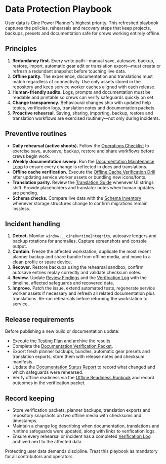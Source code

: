 # Data Protection Playbook

User data is Cine Power Planner's highest priority. This refreshed playbook
captures the policies, rehearsals and recovery steps that keep projects,
backups, presets and documentation safe for crews working entirely offline.

## Principles

1. **Redundancy first.** Every write path—manual save, autosave, backup,
   restore, import, automatic gear edit or translation export—must create or
   refresh a redundant snapshot before touching live data.
2. **Offline parity.** The experience, documentation and translations must match
   regardless of connectivity. Use only assets stored in the repository and keep
   service worker caches aligned with each release.
3. **Human-friendly audits.** Logs, prompts and documentation must be readable
   and printable so crews can verify safeguards quickly on set.
4. **Change transparency.** Behavioural changes ship with updated help topics,
   verification logs, translation notes and documentation packets.
5. **Proactive rehearsal.** Saving, sharing, importing, backup, restore and
   translation workflows are exercised routinely—not only during incidents.

## Preventive routines

- **Daily rehearsal (active shoots).** Follow the
  [Operations Checklist](operations-checklist.md) to exercise save, autosave,
  backup, restore and share workflows before crews begin work.
- **Weekly documentation sweep.** Run the
  [Documentation Maintenance Loop](documentation-maintenance.md) to ensure every
  change is reflected in docs and translations.
- **Offline cache verification.** Execute the
  [Offline Cache Verification Drill](offline-cache-verification-drill.md) after
  updating service worker assets or bundling new icons/fonts.
- **Translation parity.** Review the [Translation Guide](translation-guide.md)
  whenever UI strings shift. Provide placeholders and translator notes when human
  updates are pending.
- **Schema checks.** Compare live data with the [Schema Inventory](schema-inventory.md)
  whenever storage structures change to confirm migrations remain lossless.

## Incident handling

1. **Detect.** Monitor `window.__cineRuntimeIntegrity`, autosave ledgers and
   backup rotations for anomalies. Capture screenshots and console output.
2. **Contain.** Freeze the affected workstation, duplicate the most recent
   planner backup and share bundle from offline media, and move to a clean
   profile or spare device.
3. **Recover.** Restore backups using the rehearsal sandbox, confirm autosave
   entries replay correctly and validate checksum notes.
4. **Review.** Update [Review Findings](review-findings.md) and the
   [Verification Log](verification-log-template.md) with the timeline, affected
   safeguards and recovered data.
5. **Improve.** Patch the issue, extend automated tests, regenerate service
   worker assets if necessary and refresh all related documentation plus
   translations. Re-run rehearsals before returning the workstation to service.

## Release requirements

Before publishing a new build or documentation update:

- Execute the [Testing Plan](testing-plan.md) and archive the results.
- Complete the [Documentation Verification Packet](documentation-verification-packet.md).
- Export fresh planner backups, bundles, automatic gear presets and translation
  exports; store them with release notes and checksum manifests.
- Update the [Documentation Status Report](documentation-status-report-template.md)
  to record what changed and which safeguards were rehearsed.
- Verify offline readiness via the [Offline Readiness Runbook](offline-readiness.md)
  and record outcomes in the verification packet.

## Record keeping

- Store verification packets, planner backups, translation exports and
  repository snapshots on two offline media with checksums and timestamps.
- Maintain a change log describing when documentation, translations and runtime
  safeguards were updated, along with links to verification logs.
- Ensure every rehearsal or incident has a completed
  [Verification Log](verification-log-template.md) archived next to the affected
  data.

Protecting user data demands discipline. Treat this playbook as mandatory for
all contributors and operators.
